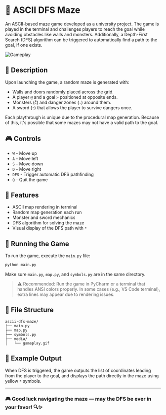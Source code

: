 # 🧩 ASCII DFS Maze

An ASCII-based maze game developed as a university project. The game is played in the terminal and challenges players to reach the goal while avoiding obstacles like walls and monsters. Additionally, a Depth-First Search (DFS) algorithm can be triggered to automatically find a path to the goal, if one exists.

![Gameplay](media/gameplay.gif)

## 📜 Description

Upon launching the game, a random maze is generated with:

- Walls and doors randomly placed across the grid.
- A player `@` and a goal `>` positioned at opposite ends.
- Monsters (`Č`) and danger zones (`.`) around them.
- A sword (`:`) that allows the player to survive dangers once.

Each playthrough is unique due to the procedural map generation. Because of this, it's possible that some mazes may not have a valid path to the goal.

## 🎮 Controls

- `W` - Move up
- `A` - Move left
- `S` - Move down
- `D` - Move right
- `DFS` - Trigger automatic DFS pathfinding
- `Q` - Quit the game

## 🧠 Features

- ASCII map rendering in terminal
- Random map generation each run
- Monster and sword mechanics
- DFS algorithm for solving the maze
- Visual display of the DFS path with `*`

## 🚀 Running the Game

To run the game, execute the `main.py` file:

```bash
python main.py
```

Make sure `main.py`, `map.py`, and `symbols.py` are in the same directory.

> ⚠️ Recommended: Run the game in PyCharm or a terminal that handles ANSI colors properly.
> In some cases (e.g., VS Code terminal), extra lines may appear due to rendering issues.

## 📁 File Structure

```
ascii-dfs-maze/
├── main.py
├── map.py
├── symbols.py
├── media/
│   └── gameplay.gif
```

## 🧪 Example Output

When DFS is triggered, the game outputs the list of coordinates leading from the player to the goal, and displays the path directly in the maze using yellow `*` symbols.

---

### 🎮 Good luck navigating the maze — may the DFS be ever in your favor! 🔍✨
